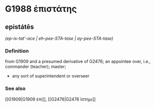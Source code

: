 # G1988 ἐπιστάτης

## epistátēs

_(ep-is-tat'-ace | eh-pee-STA-tase | ay-pee-STA-tase)_

### Definition

from G1909 and a presumed derivative of G2476; an appointee over, i.e., commander (teacher); master; 

- any sort of superintendent or overseer

### See also

[[G1909|G1909 ἐπί]], [[G2476|G2476 ἵστημι]]
